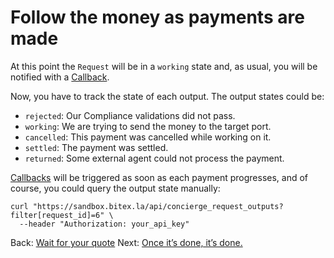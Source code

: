
# Follow the money as payments are made

At this point the `Request` will be in a `working` state and, as usual, you will be notified with a [Callback](/bitex-guides/concierge/callback).

Now, you have to track the state of each output. The output states could be:

  - `rejected`:  Our Compliance validations did not pass.
  - `working`:   We are trying to send the money to the target port.
  - `cancelled`: This payment was cancelled while working on it.
  - `settled`:   The payment was settled.
  - `returned`:  Some external agent could not process the payment.

[Callbacks](/bitex-guides/concierge/callback) will be triggered as soon as each payment progresses, and of course, you could query the output state manually:

```
curl "https://sandbox.bitex.la/api/concierge_request_outputs?filter[request_id]=6" \
  --header "Authorization: your_api_key"
```

<div class="footer-nav">
  <span>
    Back:
    <a href="/concierge/wait">Wait for your quote</a>
  </span>
  <span class="forth">
      Next: <a href="/concierge/once">Once it’s done, it’s done.</a>
  </span>
</div>
